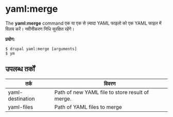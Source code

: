 # yaml:merge
The **yaml:merge** command एक या एक से ज़्यादा YAML फाइलो को एक YAML फाइल में विलय करें। नवीनीकरण निधि सुरक्षित रहेंगे।

**प्रयोग:**
```
$ drupal yaml:merge [arguments] 
$ ym  
```

## उपलब्ध तर्कों  
तर्क | विवरण
---------|-------------
yaml-destination | Path of new YAML file to store result of merge.
yaml-files | Path of YAML files to merge

